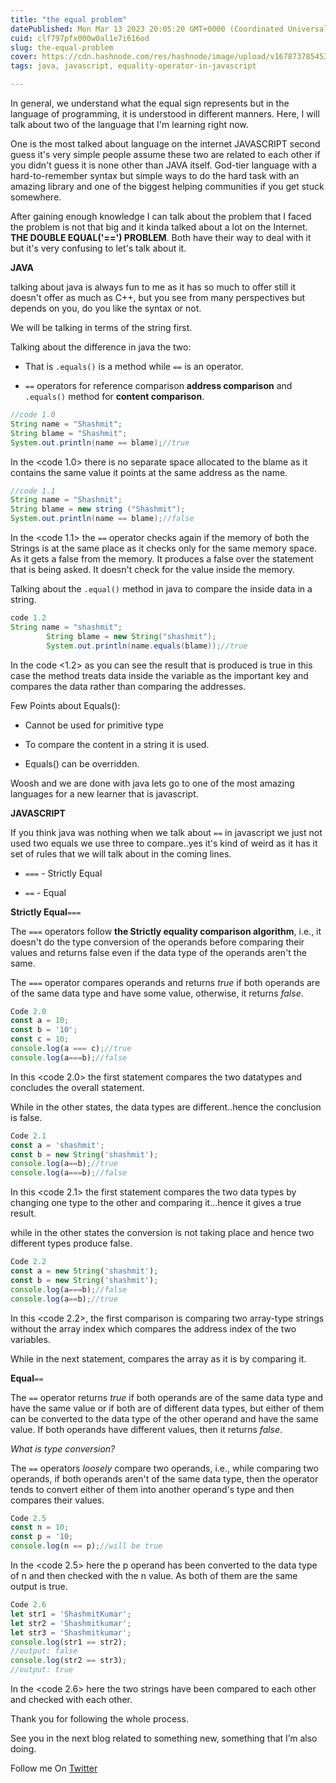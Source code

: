```yaml
---
title: "the equal problem"
datePublished: Mon Mar 13 2023 20:05:20 GMT+0000 (Coordinated Universal Time)
cuid: clf797pfx000w0al1e7i616od
slug: the-equal-problem
cover: https://cdn.hashnode.com/res/hashnode/image/upload/v1678737854535/8286fd86-6edf-4f79-89b0-ee3f1c2917ad.jpeg
tags: java, javascript, equality-operator-in-javascript

---
```


In general, we understand what the equal sign represents but in the language of programming, it is understood in different manners. Here, I will talk about two of the language that I'm learning right now.

One is the most talked about language on the internet JAVASCRIPT second guess it's very simple people assume these two are related to each other if you didn't guess it is none other than JAVA itself. God-tier language with a hard-to-remember syntax but simple ways to do the hard task with an amazing library and one of the biggest helping communities if you get stuck somewhere.

After gaining enough knowledge I can talk about the problem that I faced the problem is not that big and it kinda talked about a lot on the Internet. **THE DOUBLE EQUAL('==') PROBLEM**. Both have their way to deal with it but it's very confusing to let's talk about it.

**JAVA**

talking about java is always fun to me as it has so much to offer still it doesn't offer as much as C++, but you see from many perspectives but depends on you, do you like the syntax or not.

We will be talking in terms of the string first.

Talking about the difference in java the two:

* That is `.equals()` is a method while `==` is an operator.
    
* `==` operators for reference comparison **address comparison** and `.equals()` method for **content comparison**.
    

```java
//code 1.0 
String name = "Shashmit";
String blame = "Shashmit";
System.out.println(name == blame);//true
```

In the &lt;code 1.0&gt; there is no separate space allocated to the blame as it contains the same value it points at the same address as the name.

```java
//code 1.1
String name = "Shashmit";
String blame = new string ("Shashmit");
System.out.println(name == blame);//false
```

In the &lt;code 1.1&gt; the `==` operator checks again if the memory of both the Strings is at the same place as it checks only for the same memory space. As it gets a false from the memory. It produces a false over the statement that is being asked. It doesn't check for the value inside the memory.

Talking about the `.equal()` method in java to compare the inside data in a string.

```java
code 1.2 
String name = "shashmit";
        String blame = new String("shashmit");
        System.out.println(name.equals(blame));//true
```

In the code &lt;1.2&gt; as you can see the result that is produced is true in this case the method treats data inside the variable as the important key and compares the data rather than comparing the addresses.

Few Points about Equals():

* Cannot be used for primitive type
    
* To compare the content in a string it is used.
    
* Equals() can be overridden.
    

Woosh and we are done with java lets go to one of the most amazing languages for a new learner that is javascript.

**JAVASCRIPT**

If you think java was nothing when we talk about `==` in javascript we just not used two equals we use three to compare..yes it's kind of weird as it has it set of rules that we will talk about in the coming lines.

* `===` - Strictly Equal
    
* `==` - Equal
    

**Strictly Equal**`===`

The `===` operators follow **the Strictly equality comparison algorithm**, i.e., it doesn't do the type conversion of the operands before comparing their values and returns false even if the data type of the operands aren't the same.

The `===` operator compares operands and returns *true* if both operands are of the same data type and have some value, otherwise, it returns *false*.

```javascript
Code 2.0
const a = 10;
const b = '10';
const c = 10;
console.log(a === c);//true
console.log(a===b);//false
```

In this &lt;code 2.0&gt; the first statement compares the two datatypes and concludes the overall statement.

While in the other states, the data types are different..hence the conclusion is false.

```javascript
Code 2.1
const a = 'shashmit';
const b = new String('shashmit');
console.log(a==b);//true
console.log(a===b);//false
```

In this &lt;code 2.1&gt; the first statement compares the two data types by changing one type to the other and comparing it...hence it gives a true result.

while in the other states the conversion is not taking place and hence two different types produce false.

```javascript
Code 2.2
const a = new String('shashmit');
const b = new String('shashmit');
console.log(a===b);//false
console.log(a==b);//true
```

In this &lt;code 2.2&gt;, the first comparison is comparing two array-type strings without the array index which compares the address index of the two variables.

While in the next statement, compares the array as it is by comparing it.

**Equal**`==`

The `==` operator returns *true* if both operands are of the same data type and have the same value or if both are of different data types, but either of them can be converted to the data type of the other operand and have the same value. If both operands have different values, then it returns *false*.

*What is type conversion?*

The `==` operators *loosely* compare two operands, i.e., while comparing two operands, if both operands aren't of the same data type, then the operator tends to convert either of them into another operand's type and then compares their values.

```javascript
Code 2.5
const n = 10;
const p = '10;
console.log(n == p);//will be true
```

In the &lt;code 2.5&gt; here the p operand has been converted to the data type of n and then checked with the n value. As both of them are the same output is true.

```javascript
Code 2.6
let str1 = 'ShashmitKumar';
let str2 = 'Shashmitkumar';
let str3 = 'Shashmitkumar';
console.log(str1 == str2);
//output: false
console.log(str2 == str3);
//output: true
```

In the &lt;code 2.6&gt; here the two strings have been compared to each other and checked with each other.

Thank you for following the whole process.

See you in the next blog related to something new, something that I’m also doing.

Follow me On [Twitter](https://twitter.com/Shaashmit)